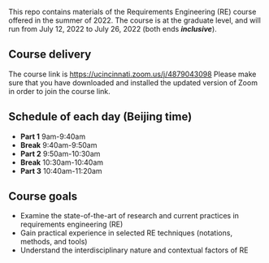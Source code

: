 This repo contains materials of the Requirements Engineering (RE) course offered in the summer of 2022. The course is at the graduate level, and will run from July 12, 2022 to July 26, 2022 (both ends ***inclusive***).
## Course delivery
The course link is https://ucincinnati.zoom.us/j/4879043098 Please make sure that you have downloaded and installed the updated version of Zoom in order to join the course link.

## Schedule of each day (Beijing time)
- **Part 1**  9am-9:40am
- **Break**   9:40am-9:50am
- **Part 2**  9:50am-10:30am
- **Break**   10:30am-10:40am
- **Part 3**  10:40am-11:20am

## Course goals
- Examine the state-of-the-art of research and current practices in requirements engineering (RE)
- Gain practical experience in selected RE techniques (notations, methods, and tools)
- Understand the interdisciplinary nature and contextual factors of RE
